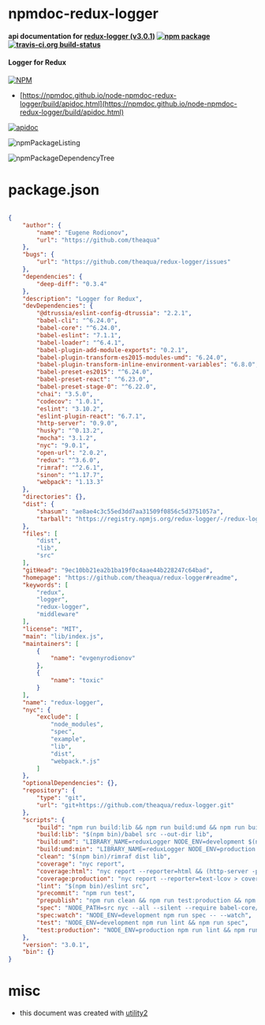 # npmdoc-redux-logger

#### api documentation for  [redux-logger (v3.0.1)](https://github.com/theaqua/redux-logger#readme)  [![npm package](https://img.shields.io/npm/v/npmdoc-redux-logger.svg?style=flat-square)](https://www.npmjs.org/package/npmdoc-redux-logger) [![travis-ci.org build-status](https://api.travis-ci.org/npmdoc/node-npmdoc-redux-logger.svg)](https://travis-ci.org/npmdoc/node-npmdoc-redux-logger)

#### Logger for Redux

[![NPM](https://nodei.co/npm/redux-logger.png?downloads=true&downloadRank=true&stars=true)](https://www.npmjs.com/package/redux-logger)

- [https://npmdoc.github.io/node-npmdoc-redux-logger/build/apidoc.html](https://npmdoc.github.io/node-npmdoc-redux-logger/build/apidoc.html)

[![apidoc](https://npmdoc.github.io/node-npmdoc-redux-logger/build/screenCapture.buildCi.browser.%252Ftmp%252Fbuild%252Fapidoc.html.png)](https://npmdoc.github.io/node-npmdoc-redux-logger/build/apidoc.html)

![npmPackageListing](https://npmdoc.github.io/node-npmdoc-redux-logger/build/screenCapture.npmPackageListing.svg)

![npmPackageDependencyTree](https://npmdoc.github.io/node-npmdoc-redux-logger/build/screenCapture.npmPackageDependencyTree.svg)



# package.json

```json

{
    "author": {
        "name": "Eugene Rodionov",
        "url": "https://github.com/theaqua"
    },
    "bugs": {
        "url": "https://github.com/theaqua/redux-logger/issues"
    },
    "dependencies": {
        "deep-diff": "0.3.4"
    },
    "description": "Logger for Redux",
    "devDependencies": {
        "@dtrussia/eslint-config-dtrussia": "2.2.1",
        "babel-cli": "^6.24.0",
        "babel-core": "^6.24.0",
        "babel-eslint": "7.1.1",
        "babel-loader": "^6.4.1",
        "babel-plugin-add-module-exports": "0.2.1",
        "babel-plugin-transform-es2015-modules-umd": "6.24.0",
        "babel-plugin-transform-inline-environment-variables": "6.8.0",
        "babel-preset-es2015": "^6.24.0",
        "babel-preset-react": "^6.23.0",
        "babel-preset-stage-0": "^6.22.0",
        "chai": "3.5.0",
        "codecov": "1.0.1",
        "eslint": "3.10.2",
        "eslint-plugin-react": "6.7.1",
        "http-server": "0.9.0",
        "husky": "^0.13.2",
        "mocha": "3.1.2",
        "nyc": "9.0.1",
        "open-url": "2.0.2",
        "redux": "^3.6.0",
        "rimraf": "^2.6.1",
        "sinon": "^1.17.7",
        "webpack": "1.13.3"
    },
    "directories": {},
    "dist": {
        "shasum": "ae8ae4c3c55ed3dd7aa31509f0856c5d3751057a",
        "tarball": "https://registry.npmjs.org/redux-logger/-/redux-logger-3.0.1.tgz"
    },
    "files": [
        "dist",
        "lib",
        "src"
    ],
    "gitHead": "9ec10bb21ea2b1ba19f0c4aae44b228247c64bad",
    "homepage": "https://github.com/theaqua/redux-logger#readme",
    "keywords": [
        "redux",
        "logger",
        "redux-logger",
        "middleware"
    ],
    "license": "MIT",
    "main": "lib/index.js",
    "maintainers": [
        {
            "name": "evgenyrodionov"
        },
        {
            "name": "toxic"
        }
    ],
    "name": "redux-logger",
    "nyc": {
        "exclude": [
            "node_modules",
            "spec",
            "example",
            "lib",
            "dist",
            "webpack.*.js"
        ]
    },
    "optionalDependencies": {},
    "repository": {
        "type": "git",
        "url": "git+https://github.com/theaqua/redux-logger.git"
    },
    "scripts": {
        "build": "npm run build:lib && npm run build:umd && npm run build:umd:min",
        "build:lib": "$(npm bin)/babel src --out-dir lib",
        "build:umd": "LIBRARY_NAME=reduxLogger NODE_ENV=development $(npm bin)/webpack src/index.js dist/index.js --config webpack.build.js",
        "build:umd:min": "LIBRARY_NAME=reduxLogger NODE_ENV=production $(npm bin)/webpack -p src/index.js dist/index.min.js --config webpack.build.js",
        "clean": "$(npm bin)/rimraf dist lib",
        "coverage": "nyc report",
        "coverage:html": "nyc report --reporter=html && (http-server -p 8077 ./coverage & open-url http://localhost:8077/)",
        "coverage:production": "nyc report --reporter=text-lcov > coverage.lcov && codecov",
        "lint": "$(npm bin)/eslint src",
        "precommit": "npm run test",
        "prepublish": "npm run clean && npm run test:production && npm run build",
        "spec": "NODE_PATH=src nyc --all --silent --require babel-core/register mocha --plugins transform-inline-environment-variables --recursive spec/*.spec.js",
        "spec:watch": "NODE_ENV=development npm run spec -- --watch",
        "test": "NODE_ENV=development npm run lint && npm run spec",
        "test:production": "NODE_ENV=production npm run lint && npm run spec"
    },
    "version": "3.0.1",
    "bin": {}
}
```



# misc
- this document was created with [utility2](https://github.com/kaizhu256/node-utility2)
